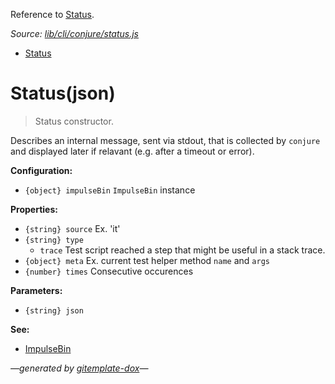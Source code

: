 Reference to [Status](#statusjson).

_Source: [lib/cli/conjure/status.js](../lib/cli/conjure/status.js)_

- [Status](#statusjson)

# Status(json)

> Status constructor.

Describes an internal message, sent via stdout, that is collected by `conjure`
and displayed later if relavant (e.g. after a timeout or error).

**Configuration:**

- `{object} impulseBin` `ImpulseBin` instance

**Properties:**

- `{string} source` Ex. 'it'
- `{string} type`
  - `trace` Test script reached a step that might be useful in a stack trace.
- `{object} meta` Ex. current test helper method `name` and `args`
- `{number} times` Consecutive occurences

**Parameters:**

- `{string} json`

**See:**

- [ImpulseBin](https://github.com/codeactual/impulse-bin/blob/master/docs/ImpulseBin.md)

_&mdash;generated by [gitemplate-dox](https://github.com/codeactual/gitemplate-dox)&mdash;_
